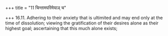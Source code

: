 +++
title = "11 चिन्तामपरिमेयाञ् च"

+++
16.11. Adhering to their anxiety that is ultimited and may end only at
the time of dissolution; viewing the gratification of their desires
alone as their highest goal; ascertaining that this much alone exists;

